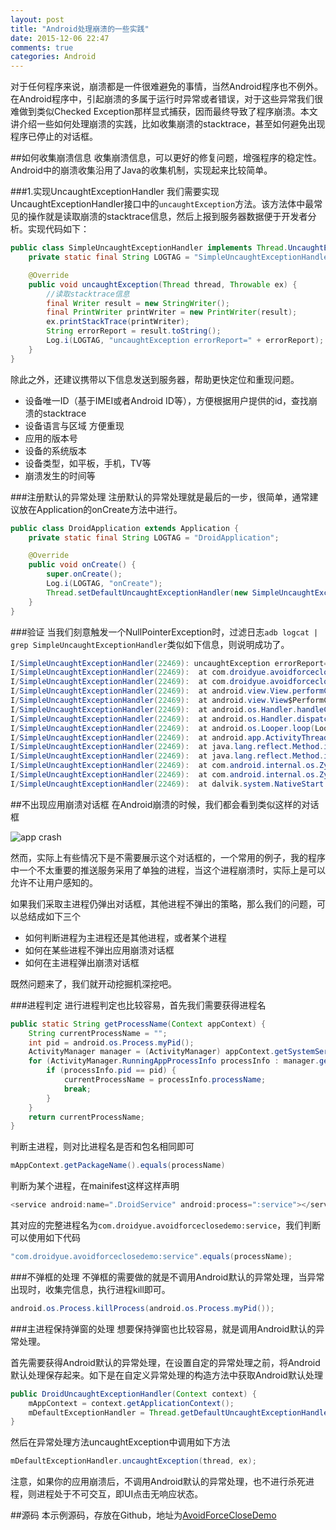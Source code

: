 ```yaml
---
layout: post
title: "Android处理崩溃的一些实践"
date: 2015-12-06 22:47
comments: true
categories: Android  
---
```


对于任何程序来说，崩溃都是一件很难避免的事情，当然Android程序也不例外。在Android程序中，引起崩溃的多属于运行时异常或者错误，对于这些异常我们很难做到类似Checked Exception那样显式捕获，因而最终导致了程序崩溃。本文讲介绍一些如何处理崩溃的实践，比如收集崩溃的stacktrace，甚至如何避免出现程序已停止的对话框。
<!--more-->

##如何收集崩溃信息
收集崩溃信息，可以更好的修复问题，增强程序的稳定性。Android中的崩溃收集沿用了Java的收集机制，实现起来比较简单。

###1.实现UncaughtExceptionHandler
我们需要实现UncaughtExceptionHandler接口中的`uncaughtException`方法。该方法体中最常见的操作就是读取崩溃的stacktrace信息，然后上报到服务器数据便于开发者分析。实现代码如下：
```java
public class SimpleUncaughtExceptionHandler implements Thread.UncaughtExceptionHandler {
    private static final String LOGTAG = "SimpleUncaughtExceptionHandler";

    @Override
    public void uncaughtException(Thread thread, Throwable ex) {
    	//读取stacktrace信息
        final Writer result = new StringWriter();
        final PrintWriter printWriter = new PrintWriter(result);
        ex.printStackTrace(printWriter);
        String errorReport = result.toString();
        Log.i(LOGTAG, "uncaughtException errorReport=" + errorReport);
    }
}
```
除此之外，还建议携带以下信息发送到服务器，帮助更快定位和重现问题。

  * 设备唯一ID（基于IMEI或者Android ID等），方便根据用户提供的id，查找崩溃的stacktrace
  * 设备语言与区域 方便重现
  * 应用的版本号 
  * 设备的系统版本
  * 设备类型，如平板，手机，TV等
  * 崩溃发生的时间等

###注册默认的异常处理
注册默认的异常处理就是最后的一步，很简单，通常建议放在Application的onCreate方法中进行。
```java
public class DroidApplication extends Application {
    private static final String LOGTAG = "DroidApplication";

    @Override
    public void onCreate() {
        super.onCreate();
        Log.i(LOGTAG, "onCreate");
        Thread.setDefaultUncaughtExceptionHandler(new SimpleUncaughtExceptionHandler());
    }
}
```

###验证
当我们刻意触发一个NullPointerException时，过滤日志`adb logcat | grep SimpleUncaughtExceptionHandler`类似如下信息，则说明成功了。
```java
I/SimpleUncaughtExceptionHandler(22469): uncaughtException errorReport=java.lang.NullPointerException
I/SimpleUncaughtExceptionHandler(22469):  at com.droidyue.avoidforceclosedemo.MainActivity.causeNPE(MainActivity.java:22)
I/SimpleUncaughtExceptionHandler(22469):  at com.droidyue.avoidforceclosedemo.MainActivity.onClick(MainActivity.java:29)
I/SimpleUncaughtExceptionHandler(22469):  at android.view.View.performClick(View.java:4470)
I/SimpleUncaughtExceptionHandler(22469):  at android.view.View$PerformClick.run(View.java:18593)
I/SimpleUncaughtExceptionHandler(22469):  at android.os.Handler.handleCallback(Handler.java:733)
I/SimpleUncaughtExceptionHandler(22469):  at android.os.Handler.dispatchMessage(Handler.java:95)
I/SimpleUncaughtExceptionHandler(22469):  at android.os.Looper.loop(Looper.java:157)
I/SimpleUncaughtExceptionHandler(22469):  at android.app.ActivityThread.main(ActivityThread.java:5867)
I/SimpleUncaughtExceptionHandler(22469):  at java.lang.reflect.Method.invokeNative(Native Method)
I/SimpleUncaughtExceptionHandler(22469):  at java.lang.reflect.Method.invoke(Method.java:515)
I/SimpleUncaughtExceptionHandler(22469):  at com.android.internal.os.ZygoteInit$MethodAndArgsCaller.run(ZygoteInit.java:858)
I/SimpleUncaughtExceptionHandler(22469):  at com.android.internal.os.ZygoteInit.main(ZygoteInit.java:674)
I/SimpleUncaughtExceptionHandler(22469):  at dalvik.system.NativeStart.main(Native Method)
```

##不出现应用崩溃对话框
在Android崩溃的时候，我们都会看到类似这样的对话框

![app crash](https://asset.droidyue.com/broken_images_2015/android_crash_dialog.png)

然而，实际上有些情况下是不需要展示这个对话框的，一个常用的例子，我的程序中一个不太重要的推送服务采用了单独的进程，当这个进程崩溃时，实际上是可以允许不让用户感知的。

如果我们采取主进程仍弹出对话框，其他进程不弹出的策略，那么我们的问题，可以总结成如下三个
  
  * 如何判断进程为主进程还是其他进程，或者某个进程
  * 如何在某些进程不弹出应用崩溃对话框
  * 如何在主进程弹出崩溃对话框

既然问题来了，我们就开动挖掘机深挖吧。

###进程判定
进行进程判定也比较容易，首先我们需要获得进程名
```java
public static String getProcessName(Context appContext) {
    String currentProcessName = "";
    int pid = android.os.Process.myPid();
    ActivityManager manager = (ActivityManager) appContext.getSystemService(Context.ACTIVITY_SERVICE);
    for (ActivityManager.RunningAppProcessInfo processInfo : manager.getRunningAppProcesses()) {
        if (processInfo.pid == pid) {
            currentProcessName = processInfo.processName;
            break;
        }
    }
    return currentProcessName;
}
```
判断主进程，则对比进程名是否和包名相同即可
```java
mAppContext.getPackageName().equals(processName)
```
判断为某个进程，在mainifest这样这样声明
```java
<service android:name=".DroidService" android:process=":service"></service>
```
其对应的完整进程名为`com.droidyue.avoidforceclosedemo:service`，我们判断可以使用如下代码
```java
"com.droidyue.avoidforceclosedemo:service".equals(processName);
```

###不弹框的处理
不弹框的需要做的就是不调用Android默认的异常处理，当异常出现时，收集完信息，执行进程kill即可。
```java
android.os.Process.killProcess(android.os.Process.myPid());
```

###主进程保持弹窗的处理
想要保持弹窗也比较容易，就是调用Android默认的异常处理。

首先需要获得Android默认的异常处理，在设置自定的异常处理之前，将Android默认处理保存起来。如下是在自定义异常处理的构造方法中获取Android默认处理
```java
public DroidUncaughtExceptionHandler(Context context) {
    mAppContext = context.getApplicationContext();
    mDefaultExceptionHandler = Thread.getDefaultUncaughtExceptionHandler();
}
```
然后在异常处理方法uncaughtException中调用如下方法
```java
mDefaultExceptionHandler.uncaughtException(thread, ex);
```

注意，如果你的应用崩溃后，不调用Android默认的异常处理，也不进行杀死进程，则进程处于不可交互，即UI点击无响应状态。


##源码
本示例源码，存放在Github，地址为[AvoidForceCloseDemo](https://github.com/androidyue/AvoidForceCloseDemo)













